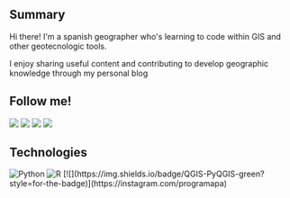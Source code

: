 ## Summary

Hi there! I'm a spanish geographer who's learning to code within GIS 
and other geotecnologic tools.

I enjoy sharing useful content and contributing to develop geographic knowledge through 
my personal blog 

## Follow me!
[![](https://img.shields.io/badge/Twitter-@progra_mapa-white?style=for-the-badge&labelColor=blue&logo=Twitter&logoColor=white)](https://twitter.com/progra_mapa)
[![](https://img.shields.io/badge/Wordpress-PrograMapa-white?style=for-the-badge&logo=wordpress)](https://programapa.wordpress.com)
[![](https://img.shields.io/badge/LinkedIn-Roberto-blue?style=for-the-badge&logo=linkedin)](https://linkedin.com/in/robertojl)
[![](https://img.shields.io/badge/Instagram-programapa-pink?style=for-the-badge&logo=instagram)](https://instagram.com/programapa)

## Technologies 
<img alt="Python" src="https://img.shields.io/badge/python-%2314354C.svg?&style=for-the-badge&logo=python&logoColor=white"/>
<img alt="R" src="https://img.shields.io/badge/r-%23276DC3.svg?&style=for-the-badge&logo=r&logoColor=white"/>
[![](https://img.shields.io/badge/QGIS-PyQGIS-green?style=for-the-badge)](https://instagram.com/programapa)



